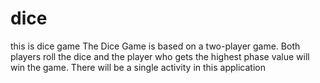 # dice
this is dice game  The Dice Game is based on a two-player game. Both players roll the dice and the player who gets the highest phase value will win the game. There will be a single activity in this application
